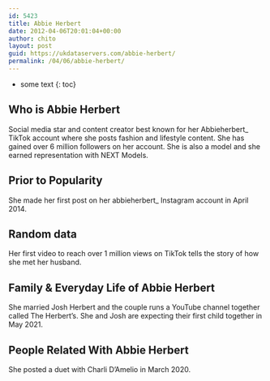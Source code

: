 ```yaml
---
id: 5423
title: Abbie Herbert
date: 2012-04-06T20:01:04+00:00
author: chito
layout: post
guid: https://ukdataservers.com/abbie-herbert/
permalink: /04/06/abbie-herbert/
---
```


* some text
{: toc}
          
          
## Who is  Abbie Herbert
                  
                  
                  
Social media star and content creator best known for her Abbieherbert_ TikTok account where she posts fashion and lifestyle content. She has gained over 6 million followers on her account. She is also a model and she earned representation with NEXT Models.
                  
                
                
                
## Prior to Popularity 
                  
                  
                  
She made her first post on her abbieherbert_ Instagram account in April 2014. 
                  
                
                
                
## Random data 
                  
                  
                  
Her first video to reach over 1 million views on TikTok tells the story of how she met her husband. 
                  
                
                
                
## Family & Everyday Life of Abbie Herbert
                  
                  
                  
She married Josh Herbert and the couple runs a YouTube channel together called The Herbert&#8217;s. She and Josh are expecting their first child together in May 2021. 
                  
                
                
                
## People Related With  Abbie Herbert
                  
                  
                  
She posted a duet with Charli D&#8217;Amelio in March 2020. 
                  
                
              
            
          
          
          
    
    
  
